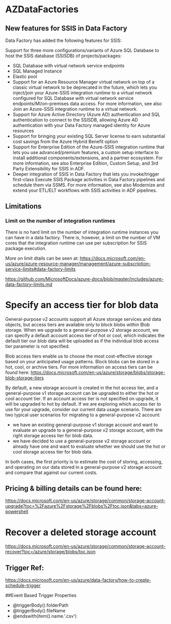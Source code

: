 

# AZDataFactories

## New features for SSIS in Data Factory
Data Factory has added the following features for SSIS:

Support for three more configurations/variants of Azure SQL Database to host the SSIS database (SSISDB) of projects/packages:
- SQL Database with virtual network service endpoints
- SQL Managed Instance
- Elastic pool
- Support for an Azure Resource Manager virtual network on top of a classic virtual network to be deprecated in the future, which lets you inject/join your Azure-SSIS integration runtime to a virtual network configured for SQL Database with virtual network service endpoints/MI/on-premises data access. For more information, see also Join an Azure-SSIS integration runtime to a virtual network.
- Support for Azure Active Directory (Azure AD) authentication and SQL authentication to connect to the SSISDB, allowing Azure AD authentication with your Data Factory managed identity for Azure resources
- Support for bringing your existing SQL Server license to earn substantial cost savings from the Azure Hybrid Benefit option
- Support for Enterprise Edition of the Azure-SSIS integration runtime that lets you use advanced/premium features, a custom setup interface to install additional components/extensions, and a partner ecosystem. For more information, see also Enterprise Edition, Custom Setup, and 3rd Party Extensibility for SSIS in ADF.
- Deeper integration of SSIS in Data Factory that lets you invoke/trigger first-class Execute SSIS Package activities in Data Factory pipelines and schedule them via SSMS. For more information, see also Modernize and extend your ETL/ELT workflows with SSIS activities in ADF pipelines.

## Limitations

### Limit on the number of integration runtimes
There is no hard limit on the number of integration runtime instances you can have in a data factory. There is, however, a limit on the number of VM cores that the integration runtime can use per subscription for SSIS package execution. 

More on limit dtails can be seen at:
https://docs.microsoft.com/en-us/azure/azure-resource-manager/management/azure-subscription-service-limits#data-factory-limits

https://github.com/MicrosoftDocs/azure-docs/blob/master/includes/azure-data-factory-limits.md

# Specify an access tier for blob data
General-purpose v2 accounts support all Azure storage services and data objects, but access tiers are available only to block blobs within Blob storage. When we upgrade to a general-purpose v2 storage account, we can specify a default account access tier of hot or cool, which indicates the default tier our blob data will be uploaded as if the individual blob access tier parameter is not specified.

Blob access tiers enable us to choose the most cost-effective storage based on your anticipated usage patterns. Block blobs can be stored in a hot, cool, or archive tiers. For more information on access tiers can be found here: https://docs.microsoft.com/en-us/azure/storage/blobs/storage-blob-storage-tiers

By default, a new storage account is created in the hot access tier, and a general-purpose v1 storage account can be upgraded to either the hot or cool account tier. If an account access tier is not specified on upgrade, it will be upgraded to hot by default. If we are exploring which access tier to use for your upgrade, consider our current data usage scenario. There are two typical user scenarios for migrating to a general-purpose v2 account:

- we have an existing general-purpose v1 storage account and want to evaluate an upgrade to a general-purpose v2 storage account, with the right storage access tier for blob data.
- we have decided to use a general-purpose v2 storage account or already have one and want to evaluate whether we should use the hot or cool storage access tier for blob data.

In both cases, the first priority is to estimate the cost of storing, accessing, and operating on our data stored in a general-purpose v2 storage account and compare that against our current costs.

## Pricing & billing details can be found here: 
https://docs.microsoft.com/en-us/azure/storage/common/storage-account-upgrade?toc=%2Fazure%2Fstorage%2Fblobs%2Ftoc.json&tabs=azure-powershell

# Recover a deleted storage account
https://docs.microsoft.com/en-us/azure/storage/common/storage-account-recover?toc=/azure/storage/blobs/toc.json

## Trigger Ref:
https://docs.microsoft.com/en-us/azure/data-factory/how-to-create-schedule-trigger

##Event Based Trigger Properties
- @triggerBody().folderPath
- @triggerBody().fileName
- @endswith(item().name.'.csv')

